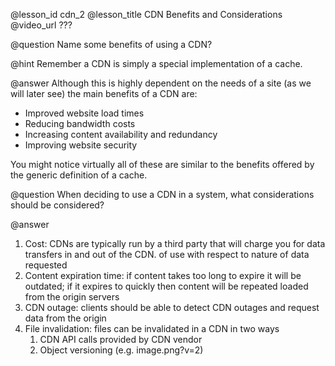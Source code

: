 @lesson_id
cdn_2
@lesson_title
CDN Benefits and Considerations
@video_url
???

@question
Name some benefits of using a CDN?

@hint
Remember a CDN is simply a special implementation of a cache.

@answer
Although this is highly dependent on the needs of a site (as we will later see) the main benefits of a CDN are:
- Improved website load times
- Reducing bandwidth costs
- Increasing content availability and redundancy
- Improving website security

You might notice virtually all of these are similar to the benefits offered by the generic definition of a cache.


@question
When deciding to use a CDN in a system, what considerations should be considered?

@answer
1. Cost: CDNs are typically run by a third party that will charge you for data transfers in and out of the CDN. of use with respect to nature of data requested
2. Content expiration time: if content takes too long to expire it will be outdated; if it expires to quickly then content will be repeated loaded from the origin servers
3. CDN outage: clients should be able to detect CDN outages and request data from the origin
4. File invalidation: files can be invalidated in a CDN in two ways
    1. CDN API calls provided by CDN vendor
    2. Object versioning (e.g. image.png?v=2)